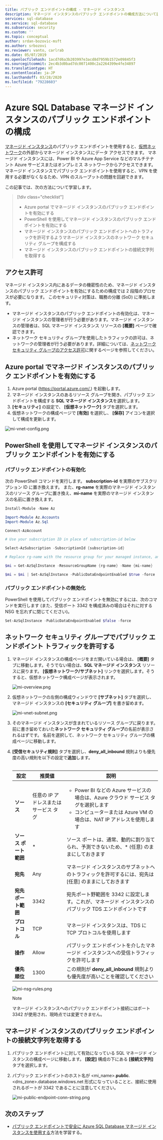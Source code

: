 ```yaml
---
title: パブリック エンドポイントの構成 - マネージド インスタンス
description: マネージド インスタンスのパブリック エンドポイントの構成方法について説明します
services: sql-database
ms.service: sql-database
ms.subservice: security
ms.custom: ''
ms.topic: conceptual
author: srdan-bozovic-msft
ms.author: srbozovi
ms.reviewer: vanto, carlrab
ms.date: 05/07/2019
ms.openlocfilehash: 1acd7d6a3b203997e3acd8d7959b1572e09845f3
ms.sourcegitcommit: 2ec4b3d0bad7dc0071400c2a2264399e4fe34897
ms.translationtype: HT
ms.contentlocale: ja-JP
ms.lasthandoff: 03/28/2020
ms.locfileid: "79228603"
---
```

# <a name="configure-public-endpoint-in-azure-sql-database-managed-instance"></a>Azure SQL Database マネージド インスタンスのパブリック エンドポイントの構成

[マネージド インスタンス](https://docs.microsoft.com/azure/sql-database/sql-database-managed-instance-index)のパブリック エンドポイントを使用すると、[仮想ネットワーク](../virtual-network/virtual-networks-overview.md)の外部からマネージド インスタンスにデータ アクセスできます。 マネージド インスタンスには、Power BI や Azure App Service などのマルチテナント Azure サービスまたはオンプレミス ネットワークからアクセスできます。 マネージド インスタンスでパブリック エンドポイントを使用すると、VPN を使用する必要がなくなるため、VPN のスループットの問題を回避できます。

この記事では、次の方法について学習します。

> [!div class="checklist"]
> - Azure portal でマネージド インスタンスのパブリック エンドポイントを有効にする
> - PowerShell を使用してマネージド インスタンスのパブリック エンドポイントを有効にする
> - マネージド インスタンスのパブリック エンドポイントへのトラフィックを許可するようマネージド インスタンスのネットワーク セキュリティ グループを構成する
> - マネージド インスタンスのパブリック エンドポイントの接続文字列を取得する

## <a name="permissions"></a>アクセス許可

マネージド インスタンス内にあるデータの機密性のため、マネージド インスタンスのパブリック エンドポイントを有効にするための構成では 2 段階のプロセスが必要になります。 このセキュリティ対策は、職務の分離 (SoD) に準拠します。

- マネージド インスタンスのパブリック エンドポイントの有効化は、マネージド インスタンスの管理者が行う必要があります。マネージド インスタンスの管理者は、SQL マネージド インスタンス リソースの **[概要]** ページで確認できます。
- ネットワーク セキュリティ グループを使用したトラフィックの許可は、ネットワークの管理者が行う必要があります。詳細については、[ネットワーク セキュリティ グループのアクセス許可](../virtual-network/manage-network-security-group.md#permissions)に関するページを参照してください。

## <a name="enabling-public-endpoint-for-a-managed-instance-in-the-azure-portal"></a>Azure portal でマネージド インスタンスのパブリック エンドポイントを有効にする

1. Azure portal (<https://portal.azure.com/.>) を起動します。
1. マネージド インスタンスのあるリソース グループを開き、パブリック エンドポイントを構成する **SQL マネージド インスタンス**を選択します。
1. **[セキュリティ]** の設定で、 **[仮想ネットワーク]** タブを選択します。
1. 仮想ネットワークの構成ページで **[有効]** を選択し、 **[保存]** アイコンを選択して構成を更新します。

![mi-vnet-config.png](media/sql-database-managed-instance-public-endpoint-configure/mi-vnet-config.png)

## <a name="enabling-public-endpoint-for-a-managed-instance-using-powershell"></a>PowerShell を使用してマネージド インスタンスのパブリック エンドポイントを有効にする

### <a name="enable-public-endpoint"></a>パブリック エンドポイントの有効化

次の PowerShell コマンドを実行します。 **subscription-id** を実際のサブスクリプション ID に置き換えます。 また、**rg-name** を実際のマネージド インスタンスのリソース グループに置き換え、**mi-name** を実際のマネージド インスタンスの名前に置き換えます。

```powershell
Install-Module -Name Az

Import-Module Az.Accounts
Import-Module Az.Sql

Connect-AzAccount

# Use your subscription ID in place of subscription-id below

Select-AzSubscription -SubscriptionId {subscription-id}

# Replace rg-name with the resource group for your managed instance, and replace mi-name with the name of your managed instance

$mi = Get-AzSqlInstance -ResourceGroupName {rg-name} -Name {mi-name}

$mi = $mi | Set-AzSqlInstance -PublicDataEndpointEnabled $true -force
```

### <a name="disable-public-endpoint"></a>パブリック エンドポイントの無効化

PowerShell を使用してパブリック エンドポイントを無効にするには、次のコマンドを実行します (また、受信ポート 3342 を構成済みの場合はそれに対する NSG を忘れずに閉じてください)。

```powershell
Set-AzSqlInstance -PublicDataEndpointEnabled $false -force
```

## <a name="allow-public-endpoint-traffic-on-the-network-security-group"></a>ネットワーク セキュリティ グループでパブリック エンドポイント トラフィックを許可する

1. マネージド インスタンスの構成ページをまだ開いている場合は、 **[概要]** タブに移動します。そうでない場合は、**SQL マネージド インスタンス** リソースに戻ります。 **[仮想ネットワーク/サブネット]** リンクを選択します。そうすると、仮想ネットワーク構成ページが表示されます。

    ![mi-overview.png](media/sql-database-managed-instance-public-endpoint-configure/mi-overview.png)

1. 仮想ネットワークの左側の構成ウィンドウで **[サブネット]** タブを選択し、マネージド インスタンスの **[セキュリティ グループ]** を書き留めます。

    ![mi-vnet-subnet.png](media/sql-database-managed-instance-public-endpoint-configure/mi-vnet-subnet.png)

1. そのマネージド インスタンスが含まれているリソース グループに戻ります。 前に書き留めておいた**ネットワーク セキュリティ グループ**の名前が表示されるはずです。 名前を選択して、ネットワーク セキュリティ グループの構成ページに移動します。

1. **[受信セキュリティ規則]** タブを選択し、**deny_all_inbound** 規則よりも優先度の高い規則を以下の設定で**追加**します。 </br> </br>

    |設定  |推奨値  |説明  |
    |---------|---------|---------|
    |**ソース**     |任意の IP アドレスまたはサービス タグ         |<ul><li>Power BI などの Azure サービスの場合は、Azure クラウド サービス タグを選択します</li> <li>コンピューターまたは Azure VM の場合は、NAT IP アドレスを使用します</li></ul> |
    |**ソース ポート範囲**     |*         |ソース ポートは、通常、動的に割り当てられ、予測できないため、* (任意) のままにしておきます |
    |**宛先**     |Any         |マネージド インスタンスのサブネットへのトラフィックを許可するには、宛先は [任意] のままにしておきます |
    |**宛先ポート範囲**     |3342         |宛先ポート野範囲を 3342 に設定します。これが、マネージド インスタンスのパブリック TDS エンドポイントです |
    |**プロトコル**     |TCP         |マネージド インスタンスは、TDS に TCP プロトコルを使用します |
    |**操作**     |Allow         |パブリック エンドポイントを介したマネージド インスタンスへの受信トラフィックを許可します |
    |**優先順位**     |1300         |この規則が **deny_all_inbound** 規則よりも優先度が高いことを確認してください |

    ![mi-nsg-rules.png](media/sql-database-managed-instance-public-endpoint-configure/mi-nsg-rules.png)

    > [!NOTE]
    > マネージド インスタンスへのパブリック エンドポイント接続にはポート 3342 が使用され、現時点では変更できません。

## <a name="obtaining-the-managed-instance-public-endpoint-connection-string"></a>マネージド インスタンスのパブリック エンドポイントの接続文字列を取得する

1. パブリック エンドポイントに対して有効になっている SQL マネージド インスタンスの構成ページに移動します。 **[設定]** 構成の下にある **[接続文字列]** タブを選択します。
1. パブリック エンドポイントのホスト名が <mi_name>.**public**.<dns_zone>.database.windows.net 形式になっていることと、接続に使用されるポートが 3342 であることに注意してください。

    ![mi-public-endpoint-conn-string.png](media/sql-database-managed-instance-public-endpoint-configure/mi-public-endpoint-conn-string.png)

## <a name="next-steps"></a>次のステップ

- [パブリック エンドポイントで安全に Azure SQL Database マネージド インスタンスを使用する](sql-database-managed-instance-public-endpoint-securely.md)方法を学習する。